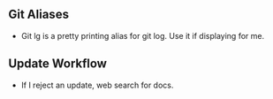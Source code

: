 ## Git Aliases
- Git lg is a pretty printing alias for git log. Use it if displaying for me.

## Update Workflow
- If I reject an update, web search for docs.